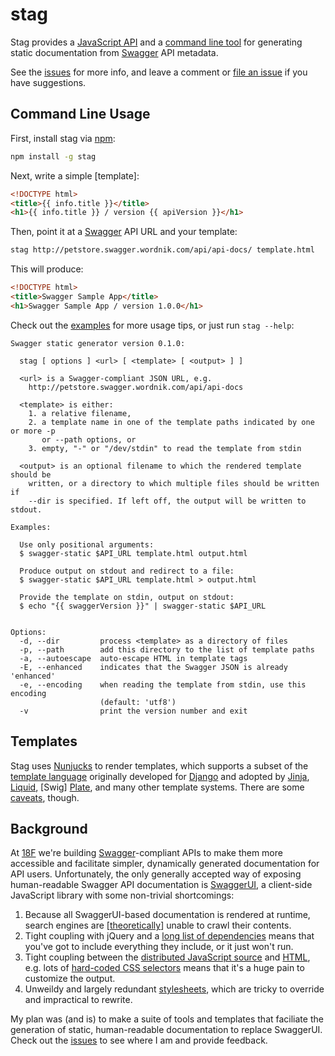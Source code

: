 # stag
Stag provides a [JavaScript API](index.js) and a [command line tool](#cli)
for generating static documentation from [Swagger] API metadata.

See the [issues] for more info, and leave a comment or [file an issue] if
you have suggestions.

## <a name="cli"></a> Command Line Usage
First, install stag via [npm]:

```sh
npm install -g stag
```

Next, write a simple [template]:

```html
<!DOCTYPE html>
<title>{{ info.title }}</title>
<h1>{{ info.title }} / version {{ apiVersion }}</h1>
```

Then, point it at a [Swagger] API URL and your template:

```sh
stag http://petstore.swagger.wordnik.com/api/api-docs/ template.html
```

This will produce:

```html
<!DOCTYPE html>
<title>Swagger Sample App</title>
<h1>Swagger Sample App / version 1.0.0</h1>
```

Check out the [examples](examples) for more usage tips, or just run `stag --help`:

```
Swagger static generator version 0.1.0:

  stag [ options ] <url> [ <template> [ <output> ] ]

  <url> is a Swagger-compliant JSON URL, e.g.
    http://petstore.swagger.wordnik.com/api/api-docs

  <template> is either:
    1. a relative filename,
    2. a template name in one of the template paths indicated by one or more -p
       or --path options, or
    3. empty, "-" or "/dev/stdin" to read the template from stdin

  <output> is an optional filename to which the rendered template should be
    written, or a directory to which multiple files should be written if
    --dir is specified. If left off, the output will be written to stdout.

Examples:

  Use only positional arguments:
  $ swagger-static $API_URL template.html output.html

  Produce output on stdout and redirect to a file:
  $ swagger-static $API_URL template.html > output.html

  Provide the template on stdin, output on stdout:
  $ echo "{{ swaggerVersion }}" | swagger-static $API_URL


Options:
  -d, --dir         process <template> as a directory of files                  
  -p, --path        add this directory to the list of template paths            
  -a, --autoescape  auto-escape HTML in template tags                           
  -E, --enhanced    indicates that the Swagger JSON is already 'enhanced'       
  -e, --encoding    when reading the template from stdin, use this encoding
                    (default: 'utf8')                                           
  -v                print the version number and exit                           
```

## Templates
Stag uses [Nunjucks] to render templates, which supports a subset of the
[template language](https://docs.djangoproject.com/en/1.7/topics/templates/)
originally developed for [Django] and adopted by [Jinja], [Liquid], [Swig]
[Plate], and many other template systems. There are some
[caveats](https://github.com/shawnbot/stag/issues/5), though.

## Background
At [18F] we're building [Swagger]-compliant APIs to make them more accessible
and facilitate simpler, dynamically generated documentation for API users.
Unfortunately, the only generally accepted way of exposing human-readable
Swagger API documentation is [SwaggerUI], a client-side JavaScript library with
some non-trivial shortcomings:

1. Because all SwaggerUI-based documentation is rendered at runtime, search
   engines are [[theoretically](https://developers.google.com/webmasters/ajax-crawling/)]
   unable to crawl their contents.
1. Tight coupling with jQuery and a [long list of dependencies](https://github.com/swagger-api/swagger-ui/blob/master/dist/index.html#L10-L21)
   means that you've got to include everything they include, or it just won't
   run.
1. Tight coupling between the [distributed JavaScript source](https://github.com/swagger-api/swagger-ui/blob/master/dist/swagger-ui.js)
   and [HTML](https://github.com/swagger-api/swagger-ui/blob/master/dist/index.html),
   e.g. lots of [hard-coded CSS selectors](https://github.com/swagger-api/swagger-ui/blob/master/dist/swagger-ui.js#L23)
   means that it's a huge pain to customize the output.
1. Unweildy and largely redundant [stylesheets](https://github.com/swagger-api/swagger-ui/blob/master/dist/css/screen.css),
   which are tricky to override and impractical to rewrite.

My plan was (and is) to make a suite of tools and templates that faciliate the
generation of static, human-readable documentation to replace SwaggerUI. Check
out the [issues] to see where I am and provide feedback.

[18F]: https://18f.gsa.gov
[issues]: https://github.com/shawnbot/swagger-static/issues
[file an issue]: https://github.com/shawnbot/swagger-static/issues/new
[Swagger]: http://swagger.io
[SwaggerUI]: https://github.com/swagger-api/swagger-ui/
[swagger-enhance]: https://github.com/shawnbot/swagger-enhance
[swagger-template]: https://github.com/shawnbot/swagger-template
[Django]: https://djangoproject.com/
[npm]: https://npmjs.com
[stag]: https://npmjs.com/stag
[Nunjucks]: http://mozilla.github.io/nunjucks/
[Jinja]: http://jinja.pocoo.org/docs/dev/templates/
[Liquid]: http://liquidmarkup.org/
[Plate]: https://github.com/chrisdickinson/plate
